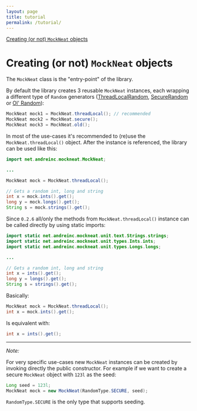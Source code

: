 ```yaml
---
layout: page
title: tutorial
permalink: /tutorial/
---
```


[Creating (or not) `MockNeat` objects](#creating-or-not-mockneat-objects)

# Creating (or not) `MockNeat` objects

The `MockNeat` class is the "entry-point" of the library.

By default the library creates 3 reusable `MockNeat` instances, each wrapping a different type of `Random` generators ([ThreadLocalRandom](https://docs.oracle.com/javase/8/docs/api/java/util/concurrent/ThreadLocalRandom.html), [SecureRandom](http://docs.oracle.com/javase/8/docs/api/java/security/SecureRandom.html) or [Ol' Random](https://docs.oracle.com/javase/8/docs/api/java/util/Random.html)):

```java
MockNeat mock1 = MockNeat.threadLocal(); // recommended
MockNeat mock2 = MockNeat.secure();
MockNeat mock3 = MockNeat.old();
```

In most of the use-cases it's recommended to (re)use the `MockNeat.threadLocal()` object. After the instance is referenced, the library can be used like this:

```java
import net.andreinc.mockneat.MockNeat;

...

MockNeat mock = MockNeat.threadLocal();

// Gets a random int, long and string
int x = mock.ints().get();
long y = mock.longs().get();
String s = mock.strings().get();
```

Since `0.2.6` all/only the methods from `MockNeat.threadLocal()` instance can be called directly by using static imports:

```java
import static net.andreinc.mockneat.unit.text.Strings.strings;
import static net.andreinc.mockneat.unit.types.Ints.ints;
import static net.andreinc.mockneat.unit.types.Longs.longs;

...

// Gets a random int, long and string
int x = ints().get();
long y = longs().get();
String s = strings().get();
```

Basically:

```java
MockNeat mock = MockNeat.threadLocal();
int x = mock.ints().get();
```

Is equivalent with:

```java
int x = ints().get();
```

----

*Note:*

For very specific use-cases new `MockNeat` instances can be created by invoking directly the public constructor. For example if we want to create a secure `MockNeat` object with `123l` as the seed:

```java
Long seed = 123l;
MockNeat mock = new MockNeat(RandomType.SECURE, seed);
```

`RandomType.SECURE` is the only type that supports seeding.
